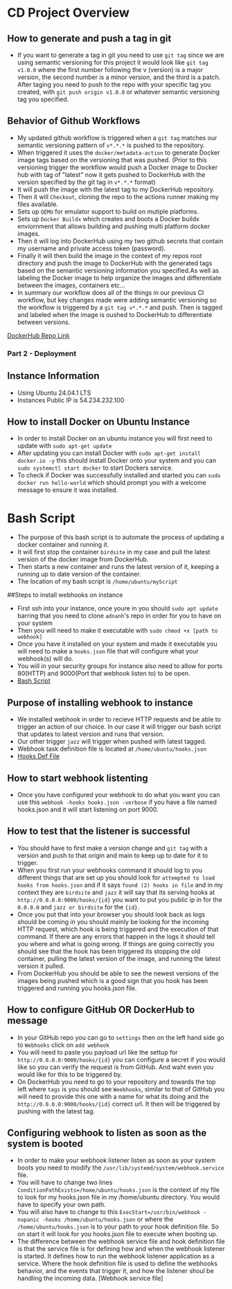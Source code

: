 # CD Project Overview


## How to generate and push a tag in git
- If you want to generate a tag in git you need to use `git tag` since we are using semantic versioning for this project it would look like `git tag v1.0.0` where the first number following the v (version) is a major version, the second number is a minor version, and the third is a patch. After taging you need to push to the repo with your specific tag you created, with `git push origin v1.0.0` or whatever semantic versioning tag you specified.

## Behavior of Github Workflows
- My updated github workflow is triggered when a `git tag` matches our semantic versioning pattern of `v*.*.*` is pushed to the repository.
- When triggered it uses the `docker/metadata-action` to generate Docker image tags based on the versioning that was pushed. (Prior to this versioning trigger the workflow would push a Docker image to Docker hub with tag of "latest" now it gets pushed to DockerHub with the version specified by the git tag in `v*.*.*` format)
- It will push the image with the latest tag to my DockerHub repository.
- Then it will `Checkout`, cloning the repo to the actions runner making my files available.
- Sets up `QEMU` for emulator support to build on mutiple platforms.
- Sets up `Docker Buildx` which creates and boots a Docker buildx enviornment that allows building and pushing multi platform docker images.
- Then it will log into DockerHub using my two github secrets that contain my username and private access token (password).
- Finally it will then build the image in the context of my repos root directory and push the image to  DockerHub with the generated tags based on the semantic versioning information you specified.As well as labeling the Docker image to help organize the images and differentiate between the images, containers etc...
- In summary our workflow does all of the things in our previous CI workflow, but key changes made were adding semantic versioning so the workflow is triggered by a `git tag v*.*.*` and push. Then is tagged and labeled when the image is oushed to DockerHub to differentiate between versions. 


[DockerHub Repo Link](https://hub.docker.com/repository/docker/ethanschultz2/schultz-ceg3120/general)


### Part 2 - Deployment

## Instance Information
- Using Ubuntu 24.04.1 LTS 
- Instances Public IP is 54.234.232.100
## How to install Docker on Ubuntu Instance
- In order to install Docker on an ubuntu instance you will first need to update with `sudo apt-get update`
- After updating you can install Docker with `sudo apt-get install docker.io -y` this should install Docker onto your system and you can `sudo systemctl start docker` to start Dockers service.
- To check if Docker was successfully installed and started you can `sudo docker run hello-world` which should prompt you with a welcome message to ensure it was installed. 

# Bash Script
- The purpose of this bash script is to automate the process of updating a docker container and running it.
- It will first stop the container `birdsite` in my case and pull the latest version of the docker image from DockerHub.
- Then starts a new container and runs the latest version of it, keeping a running up to date version of the container.
- The location of my bash script is `/home/ubuntu/myScript`

##Steps to install webhooks on instance
- First ssh into your instance, once youre in you should `sudo apt update` barring that you need to clone `adnanh`'s repo in order for you to have on your system
- Then you will need to make it executable with `sudo chmod +x [path to webhook]`
- Once you have it installed on your system and made it executable you will need to make a `hooks.json` file that will configure what your webhook(s) will do.
- You will in your security groups for instance also need to allow for ports 80(HTTP) and 9000(Port that webhook listen to) to be open.
- [Bash Script](https://github.com/WSU-kduncan/f24cicd-ethanschultz2/blob/main/deployment/myScript)

## Purpose of installing webhook to instance
- We installed webhook in order to recieve HTTP requests and be able to trigger an action of our choice. In our case it will trigger our bash script that updates to latest version and runs that version.
- Our other trigger `jazz` will trigger when pushed with latest tagged.
- Webhook task definition file is located at `/home/ubuntu/hooks.json`
- [Hooks Def File](https://github.com/WSU-kduncan/f24cicd-ethanschultz2/blob/main/deployment/hooks.json)

## How to start webhook listenting 
- Once you have configured your webhook to do what you want you can use this `webhook -hooks hooks.json -verbose` if you have a file named hooks.json and it will start listening on port 9000.

## How to test that the listener is successful
- You should have to first make a version change and `git tag` with a version and push to that origin and main to keep up to date for it to trigger.
- When you first run your webhooks command it should log to you different things that are set up you should look for `attempted to load hooks from hooks.json` and if it says `found (2) hooks in file` and in my context they are `birdsite` and `jazz` it will say that its serving hooks at ` http://0.0.0.0:9000/hooks/{id}` you want to put you public ip in for the `0.0.0.0` and `jazz or birdsite` for the `{id}`.
- Once you put that into your browser you should look back as logs should be coming in you should mainly be looking for the incoming HTTP request, which hook is being triggered and the execution of that command. If there are any errors that happen in the logs it should tell you where and what is going wrong. If things are going correctly you should see that the hook has been triggered its stopping the old container, pulling the latest version of the image, and running the latest version it pulled.
- From DockerHub you should be able to see the newest versions of the images being pushed which is a good sign that you hook has been triggered and running you hooks.json file.

## How to configure GitHub OR DockerHub to message
- In your GitHub repo you can go to `settings` then on the left hand side go to `Webhooks` click on `add webhook` 
- You will need to paste you payload url like the settup for ` http://0.0.0.0:9000/hooks/{id}` you can configure a secret if you would like so you can verify the request is from GitHub. And waht even you would like for this to be triggered by.
- On DockerHub you need to go to your repository and towards the top left where `tags` is you should see `Weebhooks`, similar to that of GitHub you will need to provide this one with a name for what its doing and the `http://0.0.0.0:9000/hooks/{id}` correct url. It then will be triggered by pushing with the latest tag.

## Configuring webhook to listen as soon as the system is booted
- In order to make your webhook listener listen as soon as your system boots you need to modify the `/usr/lib/systemd/system/webhook.service` file. 
- You will have to change two lines `ConditionPathExists=/home/ubuntu/hooks.json` is the context of my file to look for my hooks.json file in my /home/ubuntu directory. You would have to specify your own path.
- You will also have to change to this `ExecStart=/usr/bin/webhook -nopanic -hooks /home/ubuntu/hooks.json` or where the `/home/ubuntu/hooks.json` is to your path to your hook definition file. So on start it will look for you hooks.json file to execute when booting up.
- The difference between the webhook service file and hook definition file is that the service file is for defining how and when the webhook listener is started. It defines how to run the webhook listener application as a service. Where the hook definition file is used to define the webhooks behavior, and the events that trigger it, and how the listener shoul be handling the incoming data.
[Webhook service file]
